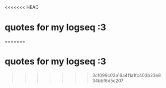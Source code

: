 <<<<<<< HEAD
# quotes for my logseq :3
=======
# quotes for my logseq :3 
>>>>>>> 3cf099c03a16a4f1a1fc403b23e834bbf6d5c207
